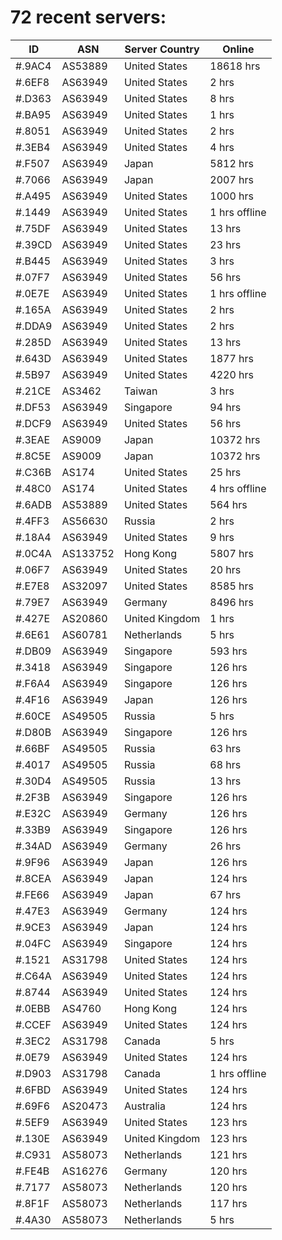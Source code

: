 # 72 recent servers:

| ID | ASN | Server Country | Online |
| ------ | ------ | ------ | ------ |
| #.9AC4 | AS53889 | United States | 18618 hrs |
| #.6EF8 | AS63949 | United States | 2 hrs |
| #.D363 | AS63949 | United States | 8 hrs |
| #.BA95 | AS63949 | United States | 1 hrs |
| #.8051 | AS63949 | United States | 2 hrs |
| #.3EB4 | AS63949 | United States | 4 hrs |
| #.F507 | AS63949 | Japan | 5812 hrs |
| #.7066 | AS63949 | Japan | 2007 hrs |
| #.A495 | AS63949 | United States | 1000 hrs |
| #.1449 | AS63949 | United States | 1 hrs offline |
| #.75DF | AS63949 | United States | 13 hrs |
| #.39CD | AS63949 | United States | 23 hrs |
| #.B445 | AS63949 | United States | 3 hrs |
| #.07F7 | AS63949 | United States | 56 hrs |
| #.0E7E | AS63949 | United States | 1 hrs offline |
| #.165A | AS63949 | United States | 2 hrs |
| #.DDA9 | AS63949 | United States | 2 hrs |
| #.285D | AS63949 | United States | 13 hrs |
| #.643D | AS63949 | United States | 1877 hrs |
| #.5B97 | AS63949 | United States | 4220 hrs |
| #.21CE | AS3462 | Taiwan | 3 hrs |
| #.DF53 | AS63949 | Singapore | 94 hrs |
| #.DCF9 | AS63949 | United States | 56 hrs |
| #.3EAE | AS9009 | Japan | 10372 hrs |
| #.8C5E | AS9009 | Japan | 10372 hrs |
| #.C36B | AS174 | United States | 25 hrs |
| #.48C0 | AS174 | United States | 4 hrs offline |
| #.6ADB | AS53889 | United States | 564 hrs |
| #.4FF3 | AS56630 | Russia | 2 hrs |
| #.18A4 | AS63949 | United States | 9 hrs |
| #.0C4A | AS133752 | Hong Kong | 5807 hrs |
| #.06F7 | AS63949 | United States | 20 hrs |
| #.E7E8 | AS32097 | United States | 8585 hrs |
| #.79E7 | AS63949 | Germany | 8496 hrs |
| #.427E | AS20860 | United Kingdom | 1 hrs |
| #.6E61 | AS60781 | Netherlands | 5 hrs |
| #.DB09 | AS63949 | Singapore | 593 hrs |
| #.3418 | AS63949 | Singapore | 126 hrs |
| #.F6A4 | AS63949 | Singapore | 126 hrs |
| #.4F16 | AS63949 | Japan | 126 hrs |
| #.60CE | AS49505 | Russia | 5 hrs |
| #.D80B | AS63949 | Singapore | 126 hrs |
| #.66BF | AS49505 | Russia | 63 hrs |
| #.4017 | AS49505 | Russia | 68 hrs |
| #.30D4 | AS49505 | Russia | 13 hrs |
| #.2F3B | AS63949 | Singapore | 126 hrs |
| #.E32C | AS63949 | Germany | 126 hrs |
| #.33B9 | AS63949 | Singapore | 126 hrs |
| #.34AD | AS63949 | Germany | 26 hrs |
| #.9F96 | AS63949 | Japan | 126 hrs |
| #.8CEA | AS63949 | Japan | 124 hrs |
| #.FE66 | AS63949 | Japan | 67 hrs |
| #.47E3 | AS63949 | Germany | 124 hrs |
| #.9CE3 | AS63949 | Japan | 124 hrs |
| #.04FC | AS63949 | Singapore | 124 hrs |
| #.1521 | AS31798 | United States | 124 hrs |
| #.C64A | AS63949 | United States | 124 hrs |
| #.8744 | AS63949 | United States | 124 hrs |
| #.0EBB | AS4760 | Hong Kong | 124 hrs |
| #.CCEF | AS63949 | United States | 124 hrs |
| #.3EC2 | AS31798 | Canada | 5 hrs |
| #.0E79 | AS63949 | United States | 124 hrs |
| #.D903 | AS31798 | Canada | 1 hrs offline |
| #.6FBD | AS63949 | United States | 124 hrs |
| #.69F6 | AS20473 | Australia | 124 hrs |
| #.5EF9 | AS63949 | United States | 123 hrs |
| #.130E | AS63949 | United Kingdom | 123 hrs |
| #.C931 | AS58073 | Netherlands | 121 hrs |
| #.FE4B | AS16276 | Germany | 120 hrs |
| #.7177 | AS58073 | Netherlands | 120 hrs |
| #.8F1F | AS58073 | Netherlands | 117 hrs |
| #.4A30 | AS58073 | Netherlands | 5 hrs |

